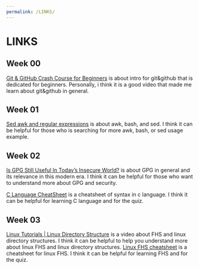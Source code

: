 ```yaml
---
permalink: /LINKS/
---
```

# LINKS
## Week 00
[Git & GitHub Crash Course for Beginners](https://www.youtube.com/watch?v=SWYqp7iY_Tc) is about intro for git&github that is dedicated for beginners. 
Personally, i think it is a good video that made me learn about git&github in general.
## Week 01
[Sed awk and regular expressions](https://eriqande.github.io/eca-bioinf-handbook/sed-awk-and-regular-expressions.html) is about awk, bash, and sed. 
I think it can be helpful for those who is searching for more awk, bash, or sed usage example.
## Week 02
[Is GPG Still Useful In Today’s Insecure World?](https://www.liquidweb.com/kb/is-gpg-still-useful-in-todays-insecure-world/) is about GPG in general and its relevance in this modern era. I think it can be helpful for those who want to understand more about GPG and security.

[C Language CheatSheet](https://www.codewithharry.com/blogpost/c-cheatsheet) is a cheatsheet of syntax in c language. I think it can be helpful for learning C language and for the quiz.
## Week 03
[Linux Tutorials | Linux Directory Structure](https://www.youtube.com/watch?v=yWiUPWHljWg) is a video about FHS and linux directory structures. I think it can be helpful to help you understand more about linux FHS and linux directory structures.
[Linux FHS cheatsheet](https://cheatography.com/adam-hendry/cheat-sheets/linux-fhs/) is a cheatsheet for linux FHS. I think it can be helpful for learning FHS and for the quiz.
